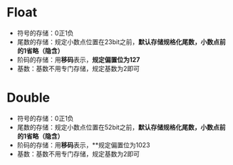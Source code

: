 # Float
+ 符号的存储：0正1负
+ 尾数的存储：规定小数点位置在23bit之前，**默认存储规格化尾数，小数点前的1省略（隐含）**
+ 阶码的存储：用**移码**表示，**规定偏置位为127**
+ 基数：基数不用专门存储，规定基数为2即可

# Double
+ 符号的存储：0正1负
+ 尾数的存储：规定小数点位置在52bit之前，**默认存储规格化尾数，小数点前的1省略（隐含）**
+ 阶码的存储：用**移码**表示，**规定偏置位为1023
+ 基数：基数不用专门存储，规定基数为2即可
